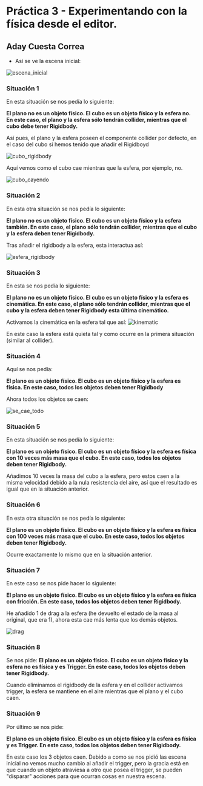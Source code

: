 # Práctica 3 - Experimentando con la física desde el editor.
## Aday Cuesta Correa
- Así se ve la escena inicial:

![escena_inicial](https://github.com/AdayCuestaCorrea/Interfaces_Inteligentes/blob/main/P03/Situaciones/Imagenes/escena_inicial-1.png)

### Situación 1
En esta situación se nos pedía lo siguiente:

**El plano no es un objeto físico. El cubo es un objeto físico y la esfera no. En este caso, el plano y la esfera sólo tendrán collider, mientras que el cubo debe tener Rigidbody.**

Así pues, el plano y la esfera poseen el componente collider por defecto, en el caso del cubo si hemos tenido que añadir el Rigidboyd

![cubo_rigidbody](https://github.com/AdayCuestaCorrea/Interfaces_Inteligentes/blob/main/P03/Situaciones/Imagenes/cubo_rigidbody-2.png)

Aquí vemos como el cubo cae mientras que la esfera, por ejemplo, no.

![cubo_cayendo](https://github.com/AdayCuestaCorrea/Interfaces_Inteligentes/blob/main/P03/Situaciones/Imagenes/cubo_cayendo-3.gif)

### Situación 2
En esta otra situación se nos pedía lo siguiente:

**El plano no es un objeto físico. El cubo es un objeto físico y la esfera también. En este caso, el plano sólo tendrán collider, mientras que el cubo y la esfera deben tener Rigidbody.**

Tras añadir el rigidbody a la esfera, esta interactua así:

![esfera_rigidbody](https://github.com/AdayCuestaCorrea/Interfaces_Inteligentes/blob/main/P03/Situaciones/Imagenes/esfera_cayendo-4.gif)

### Situación 3
En esta se nos pedía lo siguiente:

**El plano no es un objeto físico. El cubo es un objeto físico y la esfera es cinemática. En este caso, el plano sólo tendrán collider, mientras que el cubo y la esfera deben tener Rigidbody esta última cinemático.**

Activamos la cinemática en la esfera tal que así:
![kinematic](https://github.com/AdayCuestaCorrea/Interfaces_Inteligentes/blob/main/P03/Situaciones/Imagenes/kinematic-5.png)

En este caso la esfera está quieta tal y como ocurre en la primera situación (similar al collider).

### Situación 4
Aquí se nos pedía:

**El plano es un objeto físico. El cubo es un objeto físico y la esfera es física. En este caso, todos los objetos deben tener Rigidbody**

Ahora todos los objetos se caen:

![se_cae_todo](https://github.com/AdayCuestaCorrea/Interfaces_Inteligentes/blob/main/P03/Situaciones/Imagenes/se_cae-6.gif)

### Situación 5
En esta situación se nos pedía lo siguiente:

**El plano es un objeto físico. El cubo es un objeto físico y la esfera es física con 10 veces más masa que el cubo. En este caso, todos los objetos deben tener Rigidbody.**

Añadimos 10 veces la masa del cubo a la esfera, pero estos caen a la misma velocidad debido a la nula resistencia del aire, así que el resultado es igual que en la situación anterior.

### Situación 6
En esta otra situación se nos pedía lo siguiente:

**El plano es un objeto físico. El cubo es un objeto físico y la esfera es física con 100 veces más masa que el cubo. En este caso, todos los objetos deben tener Rigidbody.**

Ocurre exactamente lo mismo que en la situación anterior.

### Situación 7
En este caso se nos pide hacer lo siguiente:

**El plano es un objeto físico. El cubo es un objeto físico y la esfera es física con fricción. En este caso, todos los objetos deben tener Rigidbody.**

He añadido 1 de drag a la esfera (he devuelto el estado de la masa al original, que era 1), ahora esta cae más lenta que los demás objetos.

![drag](https://github.com/AdayCuestaCorrea/Interfaces_Inteligentes/blob/main/P03/Situaciones/Imagenes/drag-7.gif)

### Situación 8
Se nos pide:
**El plano es un objeto físico. El cubo es un objeto físico y la esfera no es física y es Trigger. En este caso, todos los objetos deben tener Rigidbody.**

Cuando eliminamos el rigidbody de la esfera y en el collider activamos trigger, la esfera se mantiene en el aire mientras que el plano y el cubo caen.

### Situación 9
Por último se nos pide:

**El plano es un objeto físico. El cubo es un objeto físico y la esfera es física y es Trigger. En este caso, todos los objetos deben tener Rigidbody.**

En este caso los 3 objetos caen. Debido a como se nos pidió las escena inicial no vemos mucho cambio al añadir el trigger, pero la gracia está en que cuando un objeto atraviesa a otro que posea el trigger, se pueden "disparar" acciones para que ocurran cosas en nuestra escena.
